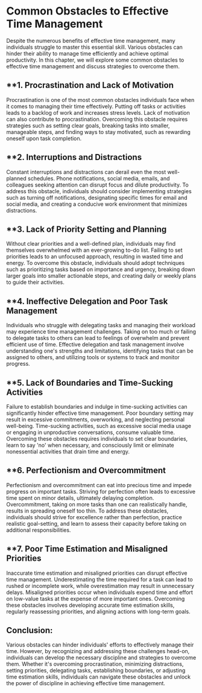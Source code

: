 Common Obstacles to Effective Time Management
======================================================

Despite the numerous benefits of effective time management, many individuals struggle to master this essential skill. Various obstacles can hinder their ability to manage time efficiently and achieve optimal productivity. In this chapter, we will explore some common obstacles to effective time management and discuss strategies to overcome them.

\*\*1. **Procrastination and Lack of Motivation**
-------------------------------------------------

Procrastination is one of the most common obstacles individuals face when it comes to managing their time effectively. Putting off tasks or activities leads to a backlog of work and increases stress levels. Lack of motivation can also contribute to procrastination. Overcoming this obstacle requires strategies such as setting clear goals, breaking tasks into smaller, manageable steps, and finding ways to stay motivated, such as rewarding oneself upon task completion.

\*\*2. **Interruptions and Distractions**
-----------------------------------------

Constant interruptions and distractions can derail even the most well-planned schedules. Phone notifications, social media, emails, and colleagues seeking attention can disrupt focus and dilute productivity. To address this obstacle, individuals should consider implementing strategies such as turning off notifications, designating specific times for email and social media, and creating a conducive work environment that minimizes distractions.

\*\*3. **Lack of Priority Setting and Planning**
------------------------------------------------

Without clear priorities and a well-defined plan, individuals may find themselves overwhelmed with an ever-growing to-do list. Failing to set priorities leads to an unfocused approach, resulting in wasted time and energy. To overcome this obstacle, individuals should adopt techniques such as prioritizing tasks based on importance and urgency, breaking down larger goals into smaller actionable steps, and creating daily or weekly plans to guide their activities.

\*\*4. **Ineffective Delegation and Poor Task Management**
----------------------------------------------------------

Individuals who struggle with delegating tasks and managing their workload may experience time management challenges. Taking on too much or failing to delegate tasks to others can lead to feelings of overwhelm and prevent efficient use of time. Effective delegation and task management involve understanding one's strengths and limitations, identifying tasks that can be assigned to others, and utilizing tools or systems to track and monitor progress.

\*\*5. **Lack of Boundaries and Time-Sucking Activities**
---------------------------------------------------------

Failure to establish boundaries and indulge in time-sucking activities can significantly hinder effective time management. Poor boundary setting may result in excessive commitments, overworking, and neglecting personal well-being. Time-sucking activities, such as excessive social media usage or engaging in unproductive conversations, consume valuable time. Overcoming these obstacles requires individuals to set clear boundaries, learn to say 'no' when necessary, and consciously limit or eliminate nonessential activities that drain time and energy.

\*\*6. **Perfectionism and Overcommitment**
-------------------------------------------

Perfectionism and overcommitment can eat into precious time and impede progress on important tasks. Striving for perfection often leads to excessive time spent on minor details, ultimately delaying completion. Overcommitment, taking on more tasks than one can realistically handle, results in spreading oneself too thin. To address these obstacles, individuals should strive for excellence rather than perfection, practice realistic goal-setting, and learn to assess their capacity before taking on additional responsibilities.

\*\*7. **Poor Time Estimation and Misaligned Priorities**
---------------------------------------------------------

Inaccurate time estimation and misaligned priorities can disrupt effective time management. Underestimating the time required for a task can lead to rushed or incomplete work, while overestimation may result in unnecessary delays. Misaligned priorities occur when individuals expend time and effort on low-value tasks at the expense of more important ones. Overcoming these obstacles involves developing accurate time estimation skills, regularly reassessing priorities, and aligning actions with long-term goals.

**Conclusion:**
---------------

Various obstacles can hinder individuals' efforts to effectively manage their time. However, by recognizing and addressing these challenges head-on, individuals can develop the necessary discipline and strategies to overcome them. Whether it's overcoming procrastination, minimizing distractions, setting priorities, delegating tasks, establishing boundaries, or adjusting time estimation skills, individuals can navigate these obstacles and unlock the power of discipline in achieving effective time management.
